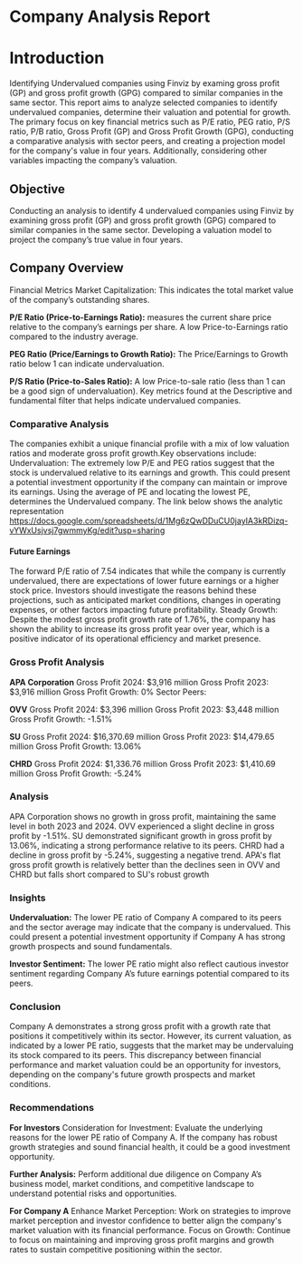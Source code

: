 # Company Analysis Report
# Introduction
Identifying Undervalued companies using Finviz by examing gross profit (GP) and gross profit growth (GPG) compared to similar companies in the same sector.
This report aims to analyze selected companies to identify undervalued companies, determine their valuation and potential for growth. 
The primary focus on key financial metrics such as P/E ratio, PEG ratio, P/S ratio, P/B ratio, Gross Profit (GP) and Gross Profit Growth (GPG), 
conducting a comparative analysis with sector peers, and creating a projection model for the company's value in four years. 
Additionally, considering  other variables impacting the company’s valuation.


## Objective
Conducting an analysis to identify 4 undervalued companies using Finviz by examining gross profit (GP) and gross profit growth (GPG) compared to similar
companies in the same sector. Developing a valuation model to project the company’s true value in four years.  


## Company Overview
Financial Metrics
Market Capitalization: This indicates the total market value of the company’s outstanding shares.


**P/E Ratio (Price-to-Earnings Ratio):** measures the current share price relative to the company’s earnings per share. A low Price-to-Earnings ratio compared to the industry average.

**PEG Ratio (Price/Earnings to Growth Ratio):**  The Price/Earnings to Growth ratio below 1 can indicate undervaluation.

**P/S Ratio (Price-to-Sales Ratio):** A low Price-to-sale ratio (less than 1 can be a good sign of undervaluation).
Key metrics found at the Descriptive and fundamental filter that helps indicate undervalued companies.


### Comparative Analysis
The companies exhibit a unique financial profile with a mix of low valuation ratios and moderate gross profit growth.Key observations include:
Undervaluation: The extremely low P/E and PEG ratios suggest that the stock is undervalued relative to its earnings and growth. 
This could present a potential investment opportunity if the company can maintain or improve its earnings.
Using the average of PE and locating the lowest PE, determines the Undervalued company. The link below shows the analytic representation
https://docs.google.com/spreadsheets/d/1Mg6zQwDDuCU0jayIA3kRDizq-vYWxUsjvsj7gwmmyKg/edit?usp=sharing 


#### Future Earnings
The forward P/E ratio of 7.54 indicates that while the company is currently undervalued, there are expectations of lower future earnings or a higher stock price.
Investors should investigate the reasons behind these projections, such as anticipated market conditions, changes in operating expenses, or other factors impacting future profitability.
Steady Growth: Despite the modest gross profit growth rate of 1.76%, the company has shown the ability to increase its gross profit year over year, 
which is a positive indicator of its operational efficiency and market presence.

### Gross Profit Analysis
**APA Corporation**
Gross Profit 2024: $3,916 million
Gross Profit 2023: $3,916 million
Gross Profit Growth: 0%
Sector Peers:

**OVV**
Gross Profit 2024: $3,396 million
Gross Profit 2023: $3,448 million
Gross Profit Growth: -1.51%

**SU**
Gross Profit 2024: $16,370.69 million
Gross Profit 2023: $14,479.65 million
Gross Profit Growth: 13.06%

**CHRD**
Gross Profit 2024: $1,336.76 million
Gross Profit 2023: $1,410.69 million
Gross Profit Growth: -5.24%


### Analysis
APA Corporation shows no growth in gross profit, maintaining the same level in both 2023 and 2024.
OVV experienced a slight decline in gross profit by -1.51%.
SU demonstrated significant growth in gross profit by 13.06%, indicating a strong performance relative to its peers.
CHRD had a decline in gross profit by -5.24%, suggesting a negative trend.
APA's flat gross profit growth is relatively better than the declines seen in OVV and CHRD but falls short compared to SU's robust growth
 
 
### Insights
**Undervaluation:** The lower PE ratio of Company A compared to its peers and the sector average may indicate that the company is undervalued. 
This could present a potential investment opportunity if Company A has strong growth prospects and sound fundamentals.

**Investor Sentiment:** The lower PE ratio might also reflect cautious investor sentiment regarding Company A’s future earnings potential compared to its peers.


### Conclusion
Company A demonstrates a strong gross profit with a growth rate that positions it competitively within its sector. However, 
its current valuation, as indicated by a lower PE ratio, suggests that the market may be undervaluing its stock compared to its peers. 
This discrepancy between financial performance and market valuation could be an opportunity for investors, depending on the company's future growth prospects and market conditions.
 
### Recommendations

**For Investors**
Consideration for Investment: Evaluate the underlying reasons for the lower PE ratio of Company A. If the company has robust growth strategies and sound financial health, 
it could be a good investment opportunity.

**Further Analysis:** Perform additional due diligence on Company A’s business model, market conditions, and competitive landscape to understand potential risks and opportunities.

**For Company A**
Enhance Market Perception: Work on strategies to improve market perception and investor confidence to better align the company's market valuation with its financial performance.
Focus on Growth: Continue to focus on maintaining and improving gross profit margins and growth rates to sustain competitive positioning within the sector.
